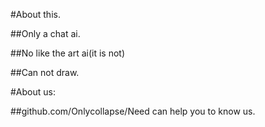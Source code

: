 #About this.

##Only a chat ai.

##No like the art ai(it is not)

##Can not draw.

#About us:

##github.com/Onlycollapse/Need can help you to know us.
